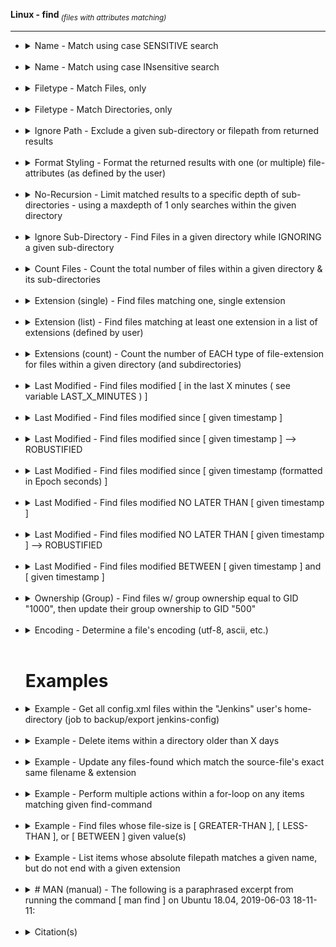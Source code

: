 <!-- ------------------------------------------------------------ ---

This file (on GitHub):

	https://github.com/mcavallo-git/Coding/blob/master/linux/Linux%20-%20find%20(files%20with%20attributes%20matching).md

--- ------------------------------------------------------------- -->


<strong>Linux - find</strong><sub><i> (files with attributes matching)</i></sub><br />
<hr />

<!-- ------------------------------------------------------------ -->

<ul>

<!-- ------------------------------------------------------------ -->


<li><details><summary>
		<span>Name - Match using case SENSITIVE search</span>
	</summary>
<pre><code>find "/var/log" -type 'f' -name "*error*";     ### -name 'filepath' --> case-sensitive search</code></pre>
<hr /></details></li><br />


<!-- ------------------------------------------------------------ -->

<li><details><summary>
		<span>Name - Match using case INsensitive search</span>
	</summary>
<pre><code>find "/var/log" -type 'f' -iname "*error*";    ### -iname 'filepath' --> case-insensitive search</code></pre>
<hr /></details></li><br />


<!-- ------------------------------------------------------------ -->

<li><details><summary>
		<span>Filetype - Match Files, only</span>
	</summary>
<pre><code>find "/var/log" -type 'f' -iname "*error*";    ### -type d --> return files, only</code></pre>
<hr /></details></li><br />


<!-- ------------------------------------------------------------ -->

<li><details><summary>
		<span>Filetype - Match Directories, only</span>
	</summary>
<pre><code>find "/var/log" -type 'd' -iname "*error*";    ### -type d --> return directories, only</code></pre>
<hr /></details></li><br />


<!-- ------------------------------------------------------------ -->

<li><details><summary>
		<span>Ignore Path - Exclude a given sub-directory or filepath from returned results</span>
	</summary>
<pre><code>find "/var/log" -not -path "/var/log/nginx/*"; ### -not -path 'filepath' -->  excludes 'filepath'</code></pre>
<hr /></details></li><br />


<!-- ------------------------------------------------------------ -->

<li><details><summary>
		<span>Format Styling - Format the returned results with one (or multiple) file-attributes (as defined by the user)</span>
	</summary>
<pre><code>find "/var/log" -type "f" -printf "%p %A@\n";  ### printf "%p %A@\n" --> return %p=[fullpath] %A@=[last-modified timestamp (in Unix time)]'</code></pre>
<hr /></details></li><br />


<!-- ------------------------------------------------------------ -->

<li><details><summary>
		<span>No-Recursion - Limit matched results to a specific depth of sub-directories - using a maxdepth of 1 only searches within the given directory</span>
	</summary>
<pre><code>
find '.' -maxdepth 1 -type 'd' -iname '*matched_name*' | wc -l;
</code></pre>
<hr /></details></li><br />


<!-- ------------------------------------------------------------ -->

<li><details><summary>
		<span>Ignore Sub-Directory - Find Files in a given directory while IGNORING a given sub-directory</span>
	</summary>
<pre><code>
find "/var/lib/jenkins" -type 'f' -iname "favicon.ico" -a -not -path "/var/lib/jenkins/workspace/*";
</code></pre>
<hr /></details></li><br />


<!-- ------------------------------------------------------------ -->

<li><details><summary>
		<span>Count Files - Count the total number of files within a given directory & its sub-directories</span>
	</summary>
<pre><code>
find "/var/log" -type 'f' -name "*" | wc -l;
</code></pre>
<hr /></details></li><br />


<!-- ------------------------------------------------------------ -->

<li><details><summary>
		<span>Extension (single) - Find files matching one, single extension</span>
	</summary>
<pre><code>
Refer to script 'find_basenames_extensions.sh' (in this same repo)
</code></pre>
<hr /></details></li><br />


<!-- ------------------------------------------------------------ -->

<li><details><summary>
		<span>Extension (list) - Find files matching at least one extension in a list of extensions (defined by user)</span>
	</summary>
<pre><code>
LOOK_IN_DIRECTORY="$(getent passwd $(whoami) | cut --delimiter=: --fields=6)"; # Current user's home-directory
GENERIC_WEB_FILES=$(find "${LOOK_IN_DIRECTORY}" -type 'f' \( -iname \*.html -o -iname \*.css -o -iname \*.jpg -o -iname \*.png -o -iname \*.gif -o -iname \*.woff2 \));
echo -e "\nFound $(echo "${GENERIC_WEB_FILES}" | wc -l) files matching at least one extension in '${LOOK_IN_DIRECTORY}'\n";
</code></pre>
<hr /></details></li><br />


<!-- ------------------------------------------------------------ -->

<li><details><summary>
		<span>Extensions (count) - Count the number of EACH type of file-extension for files within a given directory (and subdirectories)</span>
	</summary>
	<p>Note: Listed extensions are case-SENSITIVE (e.g. "PDF", "PdF", and "pdf" will be listed separately)</p>
<pre><code>
find "/var/log" -type 'f' | sed -e 's/.*\.//' | sed -e 's/.*\///' | sort | uniq -c | sort -rn;
</code></pre>
<hr /></details></li><br />


<!-- ------------------------------------------------------------ -->

<li><details><summary>
		<span>Last Modified - Find files modified [ in the last X minutes ( see variable LAST_X_MINUTES ) ]</span>
	</summary>
<pre><code>
LAST_X_MINUTES=120;
find "/var/log" -mtime -${LAST_X_MINUTES} -ls;
</code></pre>
<hr /></details></li><br />


<!-- ------------------------------------------------------------ -->

<li><details><summary>
		<span>Last Modified - Find files modified since [ given timestamp ]</span>
	</summary>
<pre><code>
find "/var/log" -type 'f' -newermt "2018-09-21 13:25:18";
</code></pre>
<hr /></details></li><br />


<!-- ------------------------------------------------------------ -->

<li><details><summary>
		<span>Last Modified - Find files modified since [ given timestamp ] --> ROBUSTIFIED</span>
	</summary>
<pre><code>
modified_SINCE="3 minutes ago"; # "X [seconds/minutes/hours/weeks/months/years] ago"
modified_SINCE="06/01/2018"; # "MM/DD/YYYY" (previous date)
modified_SINCE="Fri Sep 21 13:30:18 UTC-4 2018"; # specific date-time with relative timezone (UTC-4===EST)
modified_SINCE="@1537551572"; # epoch timestamp (in seconds)
find "/var/log" -type 'f' -newermt "$(date --date="${modified_SINCE}" +'%Y-%m-%d %H:%M:%S')";
</code></pre>
<hr /></details></li><br />


<!-- ------------------------------------------------------------ -->

<li><details><summary>
		<span>Last Modified - Find files modified since [ given timestamp (formatted in Epoch seconds) ]</span>
	</summary>
<pre><code>
find "/var/log" -type 'f' -newermt "$(date --date=@1533742394 +'%Y-%m-%d %H:%M:%S')";
</code></pre>
<hr /></details></li><br />


<!-- ------------------------------------------------------------ -->

<li><details><summary>
		<span>Last Modified - Find files modified NO LATER THAN [ given timestamp ]</span>
	</summary>
<pre><code>
find "/var/log" -type 'f' ! -newermt "2018-09-21 13:25:18";
</code></pre>
<hr /></details></li><br />


<!-- ------------------------------------------------------------ -->

<li><details><summary>
		<span>Last Modified - Find files modified NO LATER THAN [ given timestamp ] --> ROBUSTIFIED</span>
	</summary>
<pre><code>
modified_NO_LATER_THAN="3 months ago"; # "X [seconds/minutes/hours/weeks/months/years] ago"
modified_NO_LATER_THAN="06/01/2018"; # "MM/DD/YYYY" (previous date)
modified_NO_LATER_THAN="Fri Sep 21 13:30:18 UTC-4 2018"; # specific date-time with relative timezone (UTC-4===EST)
modified_NO_LATER_THAN="@1537551572"; # epoch timestamp (in seconds)
find "/var/log" -type 'f' -not -newermt "$(date --date="${modified_NO_LATER_THAN}" +'%Y-%m-%d %H:%M:%S')";
</code></pre>
<hr /></details></li><br />


<!-- ------------------------------------------------------------ -->

<li><details><summary>
		<span>Last Modified - Find files modified BETWEEN [ given timestamp ] and [ given timestamp ]</span>
	</summary>
<pre><code>
modified_AFTER="2018-09-21 10:05:18";
modified_NO_LATER_THAN="2018-09-21 13:37:19";
find '/var/log' -type 'f' -regex '^/var/log/nginx/.*$' -newermt "${modified_AFTER}" ! -newermt "${modified_NO_LATER_THAN}";
</code></pre>
<hr /></details></li><br />


<!-- ------------------------------------------------------------ -->

<li><details><summary>
		<span>Ownership (Group) - Find files w/ group ownership equal to GID "1000", then update their group ownership to GID "500"</span>
	</summary>
<pre><code>
find "/" -gid "1000" -exec chgrp --changes "500" '{}' \;
</code></pre>
<hr /></details></li><br />


<!-- ------------------------------------------------------------ -->

<li><details><summary>
		<span>Encoding - Determine a file's encoding (utf-8, ascii, etc.)</span>
	</summary>
<pre><code>
file -bi '/var/log/nginx/error.log';
</code></pre>
<hr /></details></li><br />



<!-- ------------------------------------------------------------ -->
# Examples
<!-- ------------------------------------------------------------ -->



<!-- ------------------------------------------------------------ -->

<li><details><summary>
		<span>Example - Get all config.xml files within the "Jenkins" user's home-directory (job to backup/export jenkins-config)</span>
	</summary>
<pre><code>
JENKINS_HOME=$(getent passwd "jenkins" | cut --delimiter=: --fields=6); \
find "${JENKINS_HOME}/" \
-mindepth 1 \
-maxdepth 3 \
-name 'config.xml' \
-not -path "${JENKINS_HOME}/config-history/*" \
-type f \
;
</code></pre>
<hr /></details></li><br />


<!-- ------------------------------------------------------------ -->

<li><details><summary>
		<span>Example - Delete items within a directory older than X days</span>
	</summary>
	<p>ex) Cleanup NGINX Logs</p>
<pre><code>
DIRECTORY_TO_CLEAN="/var/log/nginx/";
MAX_RETENTION_DAYS=7;
find ${DIRECTORY_TO_CLEAN} \
-type f \
-mtime +${MAX_RETENTION_DAYS} \
-exec printf "$(date +'%Y-%m-%d %H:%M:%S') $(whoami)@$(hostname) | " \; \
-exec rm -v -- '{}' \; \
;
</code></pre>
<hr /></details></li><br />


<!-- ------------------------------------------------------------ -->

<li><details><summary>
		<span>Example - Update any files-found which match the source-file's exact same filename & extension</span>
	</summary>
	<p>##  ex) phpMyAdmin login logo</p>
<pre><code>
# Show the results which will be overwritten
PMA_LOGO_LOGIN="/var/www/html/themes/original/img/logo_right.png" && \
find "/" -name "$(basename ${PMA_LOGO_LOGIN})" -type f -not -path "$(dirname ${PMA_LOGO_LOGIN})/*" -exec echo '{}' \;
# Overwrite the results w/ source-file
PMA_LOGO_LOGIN="/var/www/html/themes/original/img/logo_right.png" && \
find "/" -name "$(basename ${PMA_LOGO_LOGIN})" -type f -not -path "$(dirname ${PMA_LOGO_LOGIN})/*" -exec cp -f "${PMA_LOGO_LOGIN}" '{}' \;
</code></pre>
<hr /></details></li><br />


<!-- ------------------------------------------------------------ -->

<li><details><summary>
		<span>Example - Perform multiple actions within a for-loop on any items matching given find-command</span>
	</summary>
	<p>  ex) phpMyAdmin css searching (for specific class declaration)</p>
<pre><code>
GREP_STRING=".all100";
for EACH_FILE in $(find "/" -name "*.css*"); do
	GREP_RESULTS="$(cat ${EACH_FILE} | grep -n ${GREP_STRING})";
	if [ -n "${GREP_RESULTS}" ]; then
		echo -e "\n------------------------------------------------------------";
		echo "${EACH_FILE}";
		echo "${GREP_RESULTS}";
	fi;
done;
</code></pre>
<hr /></details></li><br />


<!-- ------------------------------------------------------------ -->

<li><details><summary>
		<span>Example - Find files whose file-size is [ GREATER-THAN ], [ LESS-THAN ], or [ BETWEEN ] given value(s)</span>
	</summary>
<pre><code>

# Find files w/ filesize greater-than X
filesize_GREATER_THAN="1048576c";
find '/var/log' -type 'f' -size "+${filesize_GREATER_THAN}" -printf "% 20s %p\n" | sort --numeric-sort;

# Find files w/ filesize less-than Y
filesize_LESS_THAN="1048576c";
find '/var/log' -type 'f' -size "-${filesize_LESS_THAN}" -printf "% 20s %p\n" | sort --numeric-sort;

# Find files w/ filesize greater-than X and less-than Y
filesize_GREATER_THAN="0c";
filesize_LESS_THAN="1048576c";
find '/var/log' -type 'f' -size "+${filesize_GREATER_THAN}" -size "-${filesize_LESS_THAN}" -printf "% 20s %p\n" | sort --numeric-sort;

</code></pre>
<hr /></details></li><br />


<!-- ------------------------------------------------------------ -->

<li><details><summary>
		<span>Example - List items whose absolute filepath matches a given name, but do not end with a given extension</span>
	</summary>
	<p>ex) Find all Ubuntu "apt" repositories matching "/etc/apt/sources.list"* while ignoring "*.save" files, which are backups of each repo-file (backed-up by apt)</p>
<pre><code>

# Grep file-contents, Show parent-filenames
find "/etc/apt/sources.list"* \
-type f \
-not -name *".save" \
-exec echo -e '\n→ apt package-repositories in "{}" :' \; \
-exec grep -h ^deb '{}' \; \
;

# Grep file-contents, Hide parent-filenames, Sort results
find "/etc/apt/sources.list"* \
-type f \
-not -name *".save" \
-exec grep -h ^deb '{}' \; \
| sort \
;

</code></pre>
<hr /></details></li><br />


<!-- ------------------------------------------------------------ -->

<li><details><summary>
		<span># MAN (manual) - The following is a paraphrased excerpt from running the command [ man find ] on Ubuntu 18.04, 2019-06-03 18-11-11:</span>
	</summary>
<pre><code>

man find
...
     -size n[cwbkMG]
      'b' for 512-byte blocks (default)
      'c' for bytes
      'w' for two-byte words
      'k' for Kibibytes (KiB, 1024 bytes)
      'M' for Mebibytes (MiB, 1048576 bytes)
      'G' for Gibibytes (GiB, 1073741824 bytes)
...
       The size does not count indirect blocks, but it does count blocks in sparse files that are not actually
       allocated.  Bear in mind that the `%k' and `%b' format specifiers of -printf handle sparse  files  dif‐
       ferently.  The `b' suffix always denotes 512-byte blocks and never 1024-byte blocks, which is different
       to the behaviour of -ls.
...
       The + and - prefixes signify greater than and less than, as usual; i.e., an exact size of n units  does
       not  match.   Bear  in  mind  that  the size is rounded up to the next unit. Therefore -size -1M is not
       equivalent to -size -1048576c.  The former only matches empty files, the latter matches files from 0 to
       1,048,575 bytes.
...

</code></pre>
<hr /></details></li><br />


<!-- ------------------------------------------------------------ -->

<li><details><summary>
		<span>Citation(s)</span>
	</summary>
	<ul>
		<li>linux.die.net  |  "find(1) - Linux man linux"  |  https://linux.die.net/man/1/find</li>
	</ul>
<hr /></details></li><br />

<!-- ------------------------------------------------------------ -->

</ul>
